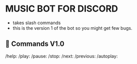 #  MUSIC BOT FOR DISCORD
- takes slash commands
- this is the version 1 of the bot so you might get few bugs.


## 📜 Commands V1.0
/help: 
/play: 
/pause:
/stop:
/next:
/previous:
/autoplay:

